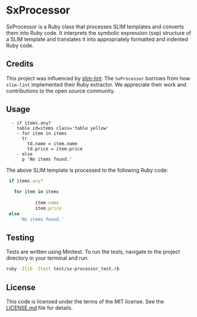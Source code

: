 # SxProcessor

SxProcessor is a Ruby class that processes SLIM templates and converts them into Ruby code. It interprets the symbolic expression (sxp) structure of a SLIM template and translates it into appropriately formatted and indented Ruby code.

## Credits

This project was influenced by [slim-lint](https://github.com/sds/slim-lint). The `SxProcessor` borrows from how `slim-lint` implemented their Ruby extractor. We appreciate their work and contributions to the open source community.

## Usage

```slim
  - if items.any?
    table id=items class='table yellow'
    - for item in items
      tr
        td.name = item.name
        td.price = item.price
    - else
      p 'No items found.'
```
The above SLIM template is processed to the following Ruby code:
```rb
 if items.any?
       
   for item in items
       
           item.name
           item.price
 else
     'No items found.'
```

## Testing
Tests are written using Minitest. To run the tests, navigate to the project directory in your terminal and run:
```sh
ruby -Ilib -Itest test/sx-processor_test.rb
```

## License

This code is licensed under the terms of the MIT license. See the [LICENSE.md](LICENSE.md) file for details.
